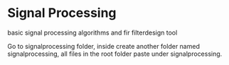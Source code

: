 # Signal Processing
basic signal processing algorithms and fir filterdesign tool

Go to signalprocessing folder, inside create another folder named signalprocessing, 
all files in the root folder paste under signalprocessing. 
